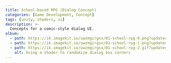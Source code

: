 ```yaml
---
title: School-based RPG (Dialog Concept)
categories: [Game Development, Concept]
tags: [unity, shaders, ui]
description: >-
  Concepts for a comic-style dialog UI.
album:
  - path: https://ik.imagekit.io/uwzmgirgsx/01-school-rpg-0.png?updatedAt=1743045242342
  - path: https://ik.imagekit.io/uwzmgirgsx/01-school-rpg-1.png?updatedAt=1743045242744
  - path: https://ik.imagekit.io/uwzmgirgsx/01-school-rpg-2.gif?updatedAt=1743045244085
    alt: Using a shader to randomize dialog box corners
---
```

